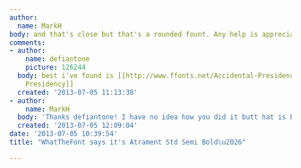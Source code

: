 ```yaml
---
author:
  name: MarkH
body: and that's close but that's a rounded fount. Any help is appreciated.
comments:
- author:
    name: defiantone
    picture: 126244
  body: best i've found is [[http://www.ffonts.net/Accidental-Presidency.font|Accidental
    Presidency]]
  created: '2013-07-05 11:13:38'
- author:
    name: MarkH
  body: 'Thanks defiantone! I have no idea how you did it butt hat is EXACTLY it! '
  created: '2013-07-05 12:09:04'
date: '2013-07-05 10:39:54'
title: "WhatTheFont says it's Atrament Std Semi Bold\u2026"

---
```

